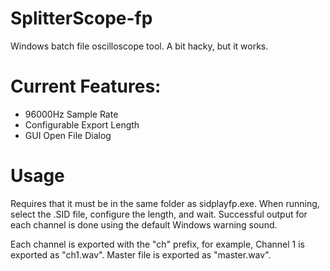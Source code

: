 # SplitterScope-fp
Windows batch file oscilloscope tool. A bit hacky, but it works.

# Current Features:
- 96000Hz Sample Rate
- Configurable Export Length
- GUI Open File Dialog

# Usage
Requires that it must be in the same folder as sidplayfp.exe. When running, select the .SID file, configure the length, and wait. Successful output for each channel is done using the default Windows warning sound. 

Each channel is exported with the "ch" prefix, for example, Channel 1 is exported as "ch1.wav". Master file is exported as "master.wav".
